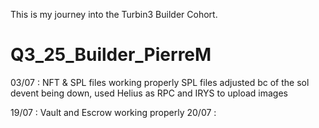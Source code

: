 This is my journey into the Turbin3 Builder Cohort.

# Q3_25_Builder_PierreM

03/07 : NFT & SPL files working properly
SPL files adjusted bc of the sol devent being down, used Helius as RPC and IRYS to upload images

19/07 : Vault and Escrow working properly
20/07 : 
